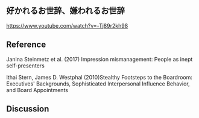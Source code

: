 ## 好かれるお世辞、嫌われるお世辞 

 https://www.youtube.com/watch?v=-Tj89r2kh98 

 ## Reference
 
 Janina Steinmetz et al. (2017) Impression mismanagement: People as inept self-presenters

Ithai Stern, James D. Westphal (2010)Stealthy Footsteps to the Boardroom: Executives' Backgrounds, Sophisticated Interpersonal Influence Behavior, and Board Appointments

## Discussion
